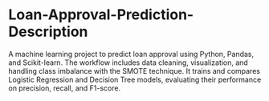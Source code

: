 # Loan-Approval-Prediction-Description
A machine learning project to predict loan approval using Python, Pandas, and Scikit-learn. The workflow includes data cleaning, visualization, and handling class imbalance with the SMOTE technique. It trains and compares Logistic Regression and Decision Tree models, evaluating their performance on precision, recall, and F1-score.
